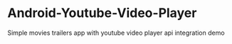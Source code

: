 # Android-Youtube-Video-Player
Simple movies trailers app with youtube video player api integration demo
